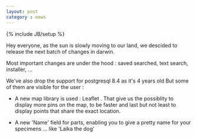 ```yaml
---
layout: post
category : news
---
```

{% include JB/setup %}

Hey everyone, 
as the sun is slowly moving to our land, we descided to release the next batch of 
changes in darwin.

Most important changes are under the hood : saved searched, text search, installer, ...

We've also drop the support for postgresql 8.4 as it's 4 years old
But some of them are visible for the user :

* A new map library is used : Leaflet . That give us the possiblity to display more pins on the map, 
to be faster and last but not least to display points that share the exact location.

* A new 'Name' field for parts, enabling you to give a pretty name for your specimens ... like 'Laika the dog'

